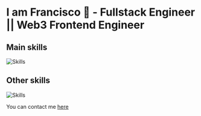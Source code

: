 # I am Francisco 👋 -  **Fullstack Engineer || Web3 Frontend Engineer**

## Main skills

![Skills](https://skillicons.dev/icons?i=ts,react,next,html,css,nodejs,tailwind,prisma)

## Other skills

![Skills](https://skillicons.dev/icons?i=apollo,graphql,nestjs,mysql,postgres,git,docker,js,py,sass,java,spring,supabase)

You can contact me [here](mailto:francisco.cordeiro.business@gmail.com)
